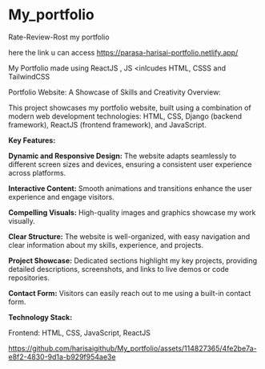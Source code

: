 # My_portfolio
Rate-Review-Rost my portfolio

here the link u can access https://parasa-harisai-portfolio.netlify.app/


My Portfolio made using ReactJS , JS &lt;inlcudes HTML, CSSS and TailwindCSS



Portfolio Website: A Showcase of Skills and Creativity
Overview:

This project showcases my portfolio website, built using a combination of modern web development technologies: HTML, CSS, Django (backend framework), ReactJS (frontend framework), and JavaScript.

**Key Features:**


**Dynamic and Responsive Design:** The website adapts seamlessly to different screen sizes and devices, ensuring a consistent user experience across platforms.

**Interactive Content:** Smooth animations and transitions enhance the user experience and engage visitors.

**Compelling Visuals:** High-quality images and graphics showcase my work visually.

**Clear Structure:** The website is well-organized, with easy navigation and clear information about my skills, experience, and projects.

**Project Showcase:** Dedicated sections highlight my key projects, providing detailed descriptions, screenshots, and links to live demos or code repositories.


**Contact Form:** Visitors can easily reach out to me using a built-in contact form.



**Technology Stack:**

Frontend: HTML, CSS, JavaScript, ReactJS


https://github.com/harisaigithub/My_portfolio/assets/114827365/4fe2be7a-e8f2-4830-9d1a-b929f954ae3e



